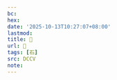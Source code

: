 ```yaml
---
bc:
hex:
date: '2025-10-13T10:27:07+08:00'
lastmod:
title: 􀺟
url: 􀺟
tags: [石]
src: DCCV
note:
---
```

